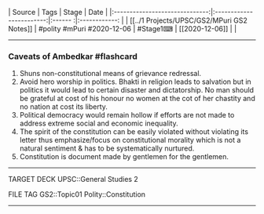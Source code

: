 |             Source             |           Tags           | Stage | Date         |
|:------------------------------:|:------------------------:|:------ :|:------------: |
| [[../1 Projects/UPSC/GS2/MPuri GS2 Notes]] | #polity #mPuri #2020-12-06 | #Stage1⌨  | [[2020-12-06]] |              |

---

### Caveats of Ambedkar #flashcard
1. Shuns non-constitutional means of grievance redressal.
2. Avoid hero worship in politics. Bhakti in religion leads to salvation but in politics it would lead to certain disaster and dictatorship. No man should be grateful at cost of his honour no women at the cot of her chastity and no nation at cost its liberty.
3. Political democracy would remain hollow if efforts are not made to address extreme social and economic inequality.
4. The spirit of the constitution can be easily violated without violating its letter thus emphasize/focus on constitutional morality which is not a natural sentiment & has to be systematically nurtured.
5. Constitution is document made by gentlemen for the gentlemen.

---

TARGET DECK
UPSC::General Studies 2

FILE TAG
GS2::Topic01 Polity::Constitution

---